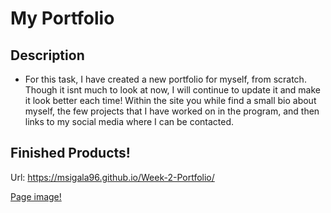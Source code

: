 # My Portfolio

## Description
- For this task, I have created a new portfolio for myself, from scratch. Though it isnt much to look at now, I will continue to update it and make it look better each time! Within the site you while find a small bio about myself, the few projects that I have worked on in the program, and then links to my social media where I can be contacted.
## Finished Products!
Url:  https://msigala96.github.io/Week-2-Portfolio/

[Page image!](Assets/Images/_C__Users_Michael_bootcamp_Week-2_index.html.png)